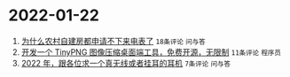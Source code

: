 # 2022-01-22

1. [为什么农村自建房都申请不下来电表了](https://www.v2ex.com/t/829847) `18条评论` `问与答`
1. [开发一个 TinyPNG 图像压缩桌面端工具，免费开源，无限制](https://www.v2ex.com/t/829856) `11条评论` `程序员`
1. [2022 年，跟各位求一个真无线或者挂耳的耳机](https://www.v2ex.com/t/829851) `7条评论` `问与答`
